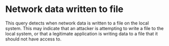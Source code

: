 # Network data written to file

This query detects when network data is written to a file on the local system. This may indicate that an attacker is attempting to write a file to the local system, or that a legitimate application is writing data to a file that it should not have access to.
